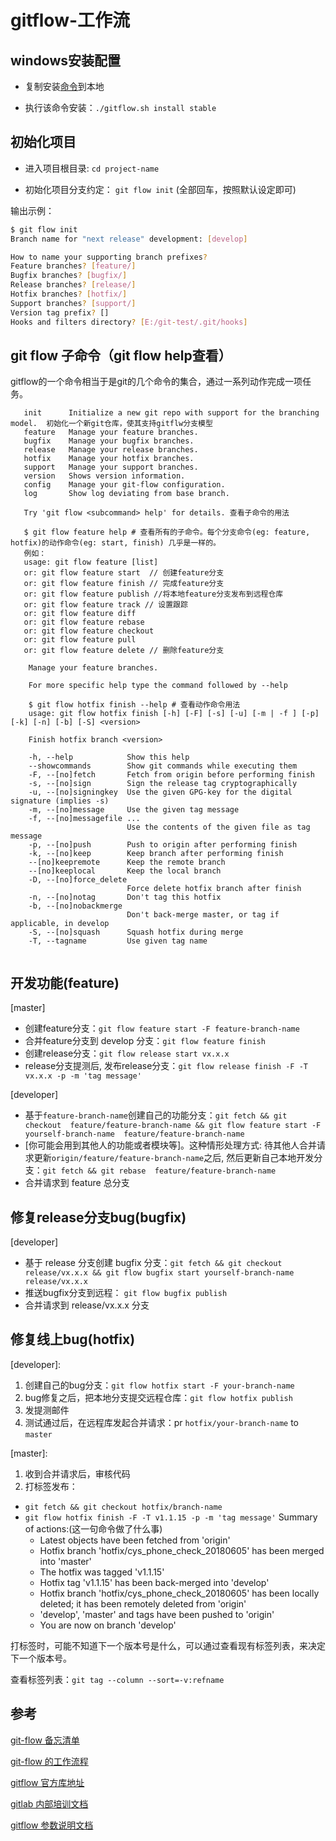 # gitflow-工作流

## windows安装配置

- 复制安装[命令][1]到本地

- 执行该命令安装：`./gitflow.sh install stable`

## 初始化项目

- 进入项目根目录: `cd project-name`

- 初始化项目分支约定： `git flow init` (全部回车，按照默认设定即可)

输出示例：

```bash
$ git flow init
Branch name for "next release" development: [develop]

How to name your supporting branch prefixes?
Feature branches? [feature/]
Bugfix branches? [bugfix/]
Release branches? [release/]
Hotfix branches? [hotfix/]
Support branches? [support/]
Version tag prefix? []
Hooks and filters directory? [E:/git-test/.git/hooks]

```

## git flow 子命令（git flow help查看）

gitflow的一个命令相当于是git的几个命令的集合，通过一系列动作完成一项任务。

```doc
   init      Initialize a new git repo with support for the branching model.  初始化一个新git仓库，使其支持gitflw分支模型
   feature   Manage your feature branches. 
   bugfix    Manage your bugfix branches.
   release   Manage your release branches.
   hotfix    Manage your hotfix branches.
   support   Manage your support branches.
   version   Shows version information.
   config    Manage your git-flow configuration.
   log       Show log deviating from base branch.

   Try 'git flow <subcommand> help' for details. 查看子命令的用法

   $ git flow feature help # 查看所有的子命令。每个分支命令(eg: feature, hotfix)的动作命令(eg: start, finish) 几乎是一样的。
   例如：
   usage: git flow feature [list]
   or: git flow feature start  // 创建feature分支
   or: git flow feature finish // 完成feature分支
   or: git flow feature publish //将本地feature分支发布到远程仓库
   or: git flow feature track // 设置跟踪
   or: git flow feature diff
   or: git flow feature rebase
   or: git flow feature checkout
   or: git flow feature pull
   or: git flow feature delete // 删除feature分支

    Manage your feature branches.

    For more specific help type the command followed by --help

    $ git flow hotfix finish --help # 查看动作命令用法
    usage: git flow hotfix finish [-h] [-F] [-s] [-u] [-m | -f ] [-p] [-k] [-n] [-b] [-S] <version>

    Finish hotfix branch <version>

    -h, --help            Show this help
    --showcommands        Show git commands while executing them
    -F, --[no]fetch       Fetch from origin before performing finish
    -s, --[no]sign        Sign the release tag cryptographically
    -u, --[no]signingkey  Use the given GPG-key for the digital signature (implies -s)
    -m, --[no]message     Use the given tag message
    -f, --[no]messagefile ...
                          Use the contents of the given file as tag message
    -p, --[no]push        Push to origin after performing finish
    -k, --[no]keep        Keep branch after performing finish
    --[no]keepremote      Keep the remote branch
    --[no]keeplocal       Keep the local branch
    -D, --[no]force_delete
                          Force delete hotfix branch after finish
    -n, --[no]notag       Don't tag this hotfix
    -b, --[no]nobackmerge
                          Don't back-merge master, or tag if applicable, in develop
    -S, --[no]squash      Squash hotfix during merge
    -T, --tagname         Use given tag name


```

## 开发功能(feature)

[master]

- 创建feature分支：`git flow feature start -F feature-branch-name`
- 合并feature分支到 develop 分支：`git flow feature finish`
- 创建release分支：`git flow release start vx.x.x`
- release分支提测后, 发布release分支：`git flow release finish -F -T vx.x.x -p -m 'tag message'`

[developer]

- 基于`feature-branch-name`创建自己的功能分支：`git fetch && git checkout  feature/feature-branch-name && git flow feature start -F  yourself-branch-name  feature/feature-branch-name`
- [你可能会用到其他人的功能或者模块等]。这种情形处理方式: 待其他人合并请求更新`origin/feature/feature-branch-name`之后, 然后更新自己本地开发分支：`git fetch && git rebase  feature/feature-branch-name`
- 合并请求到 feature 总分支

## 修复release分支bug(bugfix)

[developer]

- 基于 release 分支创建 bugfix 分支：`git fetch && git checkout  release/vx.x.x && git flow bugfix start yourself-branch-name release/vx.x.x`
- 推送bugfix分支到远程： `git flow bugfix publish`
- 合并请求到 release/vx.x.x 分支

## 修复线上bug(hotfix)
  
[developer]:

1. 创建自己的bug分支：`git flow hotfix start -F your-branch-name`
2. bug修复之后，把本地分支提交远程仓库：`git flow hotfix publish`
3. 发提测邮件
4. 测试通过后，在远程库发起合并请求：pr `hotfix/your-branch-name` to `master`

[master]:

1. 收到合并请求后，审核代码
2. 打标签发布：
- `git fetch && git checkout hotfix/branch-name`
- `git flow hotfix finish -F -T v1.1.15 -p -m 'tag message'`
    Summary of actions:(这一句命令做了什么事)
    - Latest objects have been fetched from 'origin'
    - Hotfix branch 'hotfix/cys_phone_check_20180605' has been merged into 'master'
    - The hotfix was tagged 'v1.1.15'
    - Hotfix tag 'v1.1.15' has been back-merged into 'develop'
    - Hotfix branch 'hotfix/cys_phone_check_20180605' has been locally deleted; it has been remotely deleted from 'origin'
    - 'develop', 'master' and tags have been pushed to 'origin'
    - You are now on branch 'develop'

打标签时，可能不知道下一个版本号是什么，可以通过查看现有标签列表，来决定下一个版本号。

查看标签列表：`git tag --column --sort=-v:refname`

## 参考

[git-flow 备忘清单][2]

[git-flow 的工作流程][4]

[gitflow 官方库地址][3]

[gitlab 内部培训文档][5]

[gitflow 参数说明文档][6]


[1]:https://raw.githubusercontent.com/petervanderdoes/gitflow-avh/develop/contrib/gitflow-installer.sh "windows 安装 git flow命令"
[2]:http://danielkummer.github.io/git-flow-cheatsheet/index.zh_CN.html "git-flow 备忘清单"
[3]:https://github.com/petervanderdoes/gitflow-avh "gitflow 官方库地址"
[4]:https://www.git-tower.com/learn/git/ebook/cn/command-line/advanced-topics/git-flow "git-flow 的工作流程"
[5]:https://zhangmengpl.gitbooks.io/gitlab-guide/content/index.html "gitlab 内部培训文档"
[6]:https://github.com/petervanderdoes/gitflow-avh/wiki "gitflow 参数说明文档"